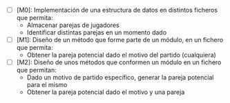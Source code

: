 - [ ] [M0]: Implementación de una estructura de datos en distintos ficheros que permita:
  - Almacenar parejas de jugadores
  - Identificar distintas parejas en un momento dado
- [ ] [M1]: Diseño de un método que forme parte de un módulo, en un fichero que permita:
  - Obtener la pareja potencial dado el motivo del partido (cualquiera)
- [ ] [M2]: Diseño de unos métodos que conformen un módulo en un fichero que permitan:
  - Dado un motivo de partido específico, generar la pareja potencial para el mismo
  - Obtener la pareja potencial dado el motivo y una pareja
